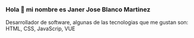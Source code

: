 ### Hola 🙌 mi nombre es Janer Jose Blanco Martinez

Desarrollador de software, algunas de las tecnologias que me gustan son: HTML, CSS, JavaScrip, VUE









